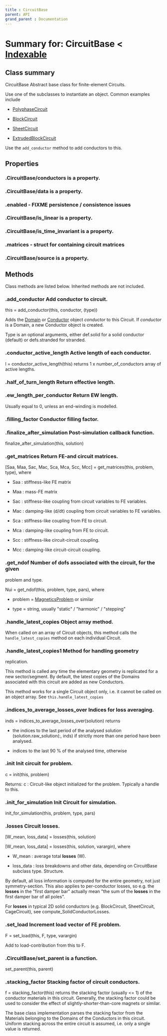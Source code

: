 ```yaml
---
title : CircuitBase
parent: API
grand_parent : Documentation
---
```

# Summary for: **CircuitBase**  < [Indexable](Indexable.html)

## Class summary

CircuitBase Abstract base class for finite-element Circuits.

Use one of the subclasses to instantiate an object. Common examples
include

* [PolyphaseCircuit](PolyphaseCircuit.html)

* [BlockCircuit](BlockCircuit.html)

* [SheetCircuit](SheetCircuit.html)

* [ExtrudedBlockCircuit](ExtrudedBlockCircuit.html)

Use the `add_conductor`  method to add conductors to this.

## Properties

### .CircuitBase/**conductors** is a property.

### .CircuitBase/**data** is a property.

### .**enabled** - FIXME persistence / consistence issues

### .CircuitBase/**is_linear** is a property.

### .CircuitBase/**is_time_invariant** is a property.

### .**matrices** - struct for containing circuit matrices

### .CircuitBase/**source** is a property.


## Methods

Class methods are listed below. Inherited methods are not included.

### .**add_conductor** Add conductor to circuit.

this = add_conductor(this, conductor, (type))

Adds the [Domain](Domain.html) or [Conductor](Conductor.html) object *conductor*  to this
Circuit. If *conductor*  is a Domain, a new Conductor object
is created.

Type is an optional arguments, either def.solid for a solid
conductor (default) or defs.stranded for stranded.

### .**conductor_active_length** Active length of each conductor.

l = conductor_active_length(this) returns 1 x
number_of_conductors array of active lengths.

### .half_of_turn_length Return effective length.

### .**ew_length_per_conductor** Return EW length.

Usually equal to 0, unless an
end-winding is modelled.

### .**filling_factor** Conductor filling factor.

### .**finalize_after_simulation** Post-simulation callback function.

finalize_after_simulation(this, solution)

### .**get_matrices** Return FE-and circuit matrices.

[Saa, Maa, Sac, Mac, Sca, Mca, Scc, Mcc] = get_matrices(this,
problem, type), where

* Saa : stiffness-like FE matrix

* Maa : mass-FE matrix

* Sac : stiffness-like coupling from circuit variables to
FE variables.

* Mac : damping-like (d/dt) coupling from circuit variables to
FE variables.

* Sca : stiffness-like coupling from FE to circuit.

* Mca : damping-like coupling from FE to circuit.

* Scc : stiffness-like circuit-circuit coupling.

* Mcc : damping-like circuit-circuit coupling.

### .**get_ndof** Number of dofs associated with the circuit, for the given
problem and type.

Nui = get_ndof(this, problem, type, pars), where

* problem = [MagneticsProblem](MagneticsProblem.html) or similar

* type = string, usually "static" / "harmonic" / "stepping"

### .**handle_latest_copies** Object array method.

When called on an array of Circuit objects, this method calls
the `handle_latest_copies`  method on each individual Circuit.

### .**handle_latest_copies1** Method for handling geometry
replication.

This method is called any time the elementary geometry is
replicated for a new sector/segment. By default, the latest
copies of the Domains associated with this circuit are added
as new Conductors.

This method works for a single Circuit object only, i.e. it
cannot be called on an object array. See
`this.handle_latest_copies`

### .**indices_to_average_losses_over** Indices for loss averaging.

inds = indices_to_average_losses_over(solution) returns

* the indices to the last period of the analysed solution
(solution.raw_solution(:, inds)
if strictly more than one period have been analysed.

* indices to the last 90 % of the analysed time, otherwise

### .**init** Init circuit for problem.

c = init(this, problem)

Returns:
c : Circuit-like object initialized for the problem.
Typically a handle to this.

### .**init_for_simulation** Init Circuit for simulation.

init_for_simulation(this, problem, type, pars)

### .**losses** Circuit losses.

[W_mean, loss_data] = losses(this, solution)

[W_mean, loss_data] = losses(this, solution, varargin), where

* W_mean : average total **losses** (W).

* loss_data : loss breakdowns and other data, depending on
CircuitBase subclass type. Structure.

By default, all loss information is computed for the entire
geometry, not just symmetry-section. This also applies to
per-conductor losses, so e.g. the **losses** in the "first damper
bar" actually mean "the sum of the **losses** in the first damper bar
of all poles".

For **losses** in typical 2D solid conductors (e.g. BlockCircuit,
SheetCircuit, CageCircuit), see compute_SolidConductorLosses.

### .**set_load** Increment load vector of FE problem.

F = set_load(this, F, type, varargin)

Add to load-contribution from this to F.

### .CircuitBase/**set_parent** is a function.
set_parent(this, parent)

### .**stacking_factor** Stacking factor of circuit conductors.

f = stacking_factor(this) returns the stacking factor
(usually <= 1) of the conductor materials in this circuit.
Generally, the stacking factor could be used to consider the
effect of slightly-shorter-than-core magnets or similar.

The base class implementation parses the stacking factor from
the Materials belonging to the Domains of the Conductors in
this circuit. Uniform stacking across the entire circuit is
assumed, i.e. only a single value is returned.


